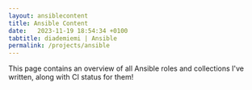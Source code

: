 ```yaml
---
layout: ansiblecontent
title: Ansible Content
date:   2023-11-19 18:54:34 +0100
tabtitle: diademiemi | Ansible
permalink: /projects/ansible
---
```


This page contains an overview of all Ansible roles and collections I've written, along with CI status for them!

